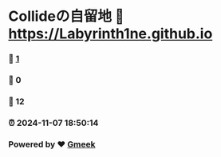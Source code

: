 # Collideの自留地 :link: https://Labyrinth1ne.github.io 
### :page_facing_up: [1](https://Labyrinth1ne.github.io/tag.html) 
### :speech_balloon: 0 
### :hibiscus: 12 
### :alarm_clock: 2024-11-07 18:50:14 
### Powered by :heart: [Gmeek](https://github.com/Meekdai/Gmeek)
